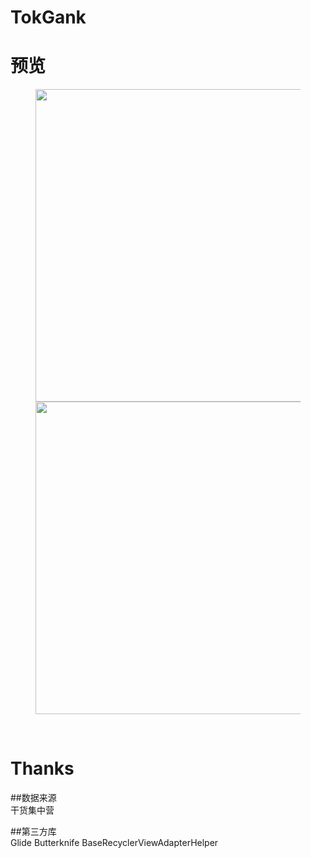 # TokGank


# 预览

<figure class="half">
	<img src="{{https://github.com/lunaludu/TokGank/blob/master/app/src/main/res}}/drawable/Screenshot1540577263.png" witdth="500" height="500" >
	<img src="{{https://github.com/lunaludu/TokGank/blob/master/app/src/main/res}}/drawable/Screenshot1540577274.png" witdth="500" height="500" >
</figure>

</br>


# Thanks

##数据来源
</br>
干货集中营
</br>

##第三方库
</br>
Glide
Butterknife
BaseRecyclerViewAdapterHelper
</br>


</br>
